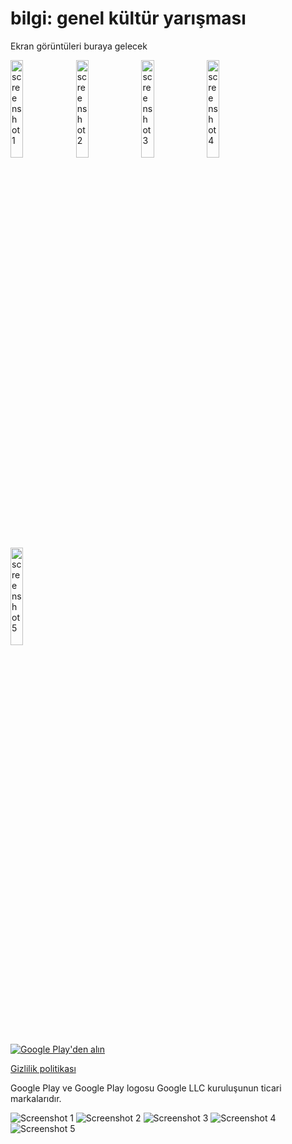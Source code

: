 # bilgi: genel kültür yarışması

Ekran görüntüleri buraya gelecek

<img src="screenshots/1.png" alt = "screenshot 1" width = "20%" height = auto> <img src="screenshots/2.png" alt = "screenshot 2" width = "20%" height = auto> <img src="screenshots/3.png" alt = "screenshot 3" width = "20%" height = auto> <img src="screenshots/4.png" alt = "screenshot 4" width = "20%" height = auto> <img src="screenshots/5.png" alt = "screenshot 5" width = "20%" height = auto>

[![Google Play'den alın](google-play-badge.png)](https://play.google.com/store/apps/details?id=io.sleepybug.bilgi)

[Gizlilik politikası](privacyPolicy.md)

Google Play ve Google Play logosu Google LLC kuruluşunun ticari markalarıdır.

![Screenshot 1](screenshots-GooglePlay/1.png)
![Screenshot 2](screenshots-GooglePlay/2.png)
![Screenshot 3](screenshots-GooglePlay/3.png)
![Screenshot 4](screenshots-GooglePlay/4.png)
![Screenshot 5](screenshots-GooglePlay/5.png)
